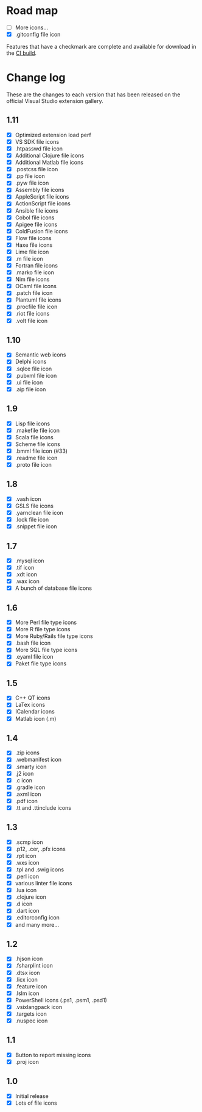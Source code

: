 # Road map

- [ ] More icons...
- [x] .gitconfig file icon

Features that have a checkmark are complete and available for
download in the
[CI build](http://vsixgallery.com/extension/3a7b4930-a5fb-46ec-a9b8-9610c8f953b8/).

# Change log

These are the changes to each version that has been released
on the official Visual Studio extension gallery.

## 1.11

- [x] Optimized extension load perf
- [x] VS SDK file icons
- [x] .htpasswd file icon
- [x] Additional Clojure file icons
- [x] Additional Matlab file icons
- [x] .postcss file icon
- [x] .pp file icon
- [x] .pyw file icon
- [x] Assembly file icons
- [x] AppleScript file icons
- [x] ActionScript file icons
- [x] Ansible file icons
- [x] Cobol file icons
- [x] Apigee file icons
- [x] ColdFusion file icons
- [x] Flow file icons
- [x] Haxe file icons
- [x] Lime file icon
- [x] .m file icon
- [x] Fortran file icons
- [x] .marko file icon
- [x] Nim file icons
- [x] OCaml file icons
- [x] .patch file icon
- [x] Plantuml file icons
- [x] .procfile file icon
- [x] .riot file icons
- [x] .volt file icon

## 1.10

- [x] Semantic web icons
- [x] Delphi icons
- [x] .sqlce file icon
- [x] .pubxml file icon
- [x] .ui file icon
- [x] .aip file icon

## 1.9

- [x] Lisp file icons
- [x] .makefile file icon
- [x] Scala file icons
- [x] Scheme file icons
- [x] .bmml file icon (#33)
- [x] .readme file icon
- [x] .proto file icon

## 1.8

- [x] .vash icon
- [x] GSLS file icons
- [x] .yarnclean file icon
- [x] .lock file icon
- [x] .snippet file icon

## 1.7

- [x] .mysql icon
- [x] .tif icon
- [x] .xdt icon
- [x] .wax icon
- [x] A bunch of database file icons

## 1.6

- [x] More Perl file type icons
- [x] More R file type icons
- [x] More Ruby/Rails file type icons
- [x] .bash file icon
- [x] More SQL file type icons
- [x] .eyaml file icon
- [x] Paket file type icons

## 1.5

- [x] C++ QT icons
- [x] LaTex icons
- [x] ICalendar icons
- [x] Matlab icon (.m)

## 1.4

- [x] .zip icons
- [x] .webmanifest icon
- [x] .smarty icon
- [x] .j2 icon
- [x] .c icon
- [x] .gradle icon
- [x] .axml icon
- [x] .pdf icon
- [x] .tt and .ttinclude icons

## 1.3

- [x] .scmp icon
- [x] .p12, .cer, .pfx icons
- [x] .rpt icon
- [x] .wxs icon
- [x] .tpl and .swig icons
- [x] .perl icon
- [x] various linter file icons
- [x] .lua icon
- [x] .clojure icon
- [x] .d icon
- [x] .dart icon
- [x] .editorconfig icon
- [x] and many more...

## 1.2

- [x] .hjson icon
- [x] .fsharplint icon
- [x] .dtsx icon
- [x] .licx icon
- [x] .feature icon
- [x] .lslm icon
- [x] PowerShell icons (.ps1, .psm1, .psd1)
- [x] .vsixlangpack icon
- [x] .targets icon
- [x] .nuspec icon

## 1.1

- [x] Button to report missing icons
- [x] .proj icon

## 1.0

- [x] Initial release
- [x] Lots of file icons